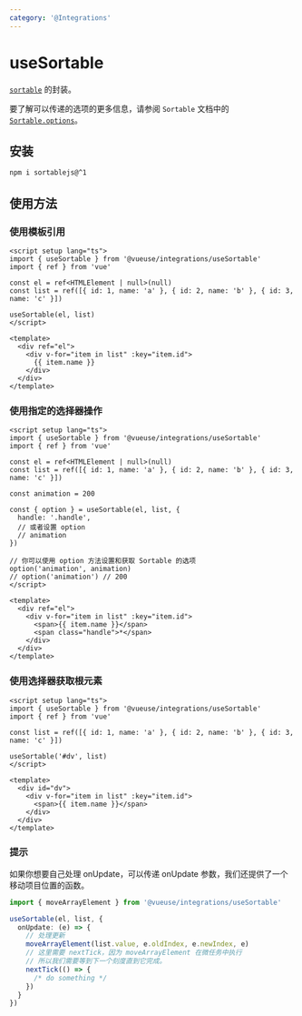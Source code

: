 ```yaml
---
category: '@Integrations'
---
```


# useSortable

[`sortable`](https://github.com/SortableJS/Sortable) 的封装。

要了解可以传递的选项的更多信息，请参阅 `Sortable` 文档中的 [`Sortable.options`](https://github.com/SortableJS/Sortable#options)。

## 安装

```bash
npm i sortablejs@^1
```

## 使用方法

### 使用模板引用

```vue
<script setup lang="ts">
import { useSortable } from '@vueuse/integrations/useSortable'
import { ref } from 'vue'

const el = ref<HTMLElement | null>(null)
const list = ref([{ id: 1, name: 'a' }, { id: 2, name: 'b' }, { id: 3, name: 'c' }])

useSortable(el, list)
</script>

<template>
  <div ref="el">
    <div v-for="item in list" :key="item.id">
      {{ item.name }}
    </div>
  </div>
</template>
```

### 使用指定的选择器操作

```vue
<script setup lang="ts">
import { useSortable } from '@vueuse/integrations/useSortable'
import { ref } from 'vue'

const el = ref<HTMLElement | null>(null)
const list = ref([{ id: 1, name: 'a' }, { id: 2, name: 'b' }, { id: 3, name: 'c' }])

const animation = 200

const { option } = useSortable(el, list, {
  handle: '.handle',
  // 或者设置 option
  // animation
})

// 你可以使用 option 方法设置和获取 Sortable 的选项
option('animation', animation)
// option('animation') // 200
</script>

<template>
  <div ref="el">
    <div v-for="item in list" :key="item.id">
      <span>{{ item.name }}</span>
      <span class="handle">*</span>
    </div>
  </div>
</template>
```

### 使用选择器获取根元素

```vue
<script setup lang="ts">
import { useSortable } from '@vueuse/integrations/useSortable'
import { ref } from 'vue'

const list = ref([{ id: 1, name: 'a' }, { id: 2, name: 'b' }, { id: 3, name: 'c' }])

useSortable('#dv', list)
</script>

<template>
  <div id="dv">
    <div v-for="item in list" :key="item.id">
      <span>{{ item.name }}</span>
    </div>
  </div>
</template>
```

### 提示

如果你想要自己处理 onUpdate，可以传递 onUpdate 参数，我们还提供了一个移动项目位置的函数。

```ts
import { moveArrayElement } from '@vueuse/integrations/useSortable'

useSortable(el, list, {
  onUpdate: (e) => {
    // 处理更新
    moveArrayElement(list.value, e.oldIndex, e.newIndex, e)
    // 这里需要 nextTick，因为 moveArrayElement 在微任务中执行
    // 所以我们需要等到下一个刻度直到它完成。
    nextTick(() => {
      /* do something */
    })
  }
})
```
